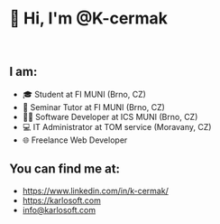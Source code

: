 # 👋 Hi, I'm @K-cermak
<br>

## I am:
- 🎓 Student at FI MUNI (Brno, CZ)
- 🏫 Seminar Tutor at FI MUNI (Brno, CZ)
- 👨‍💻 Software Developer at ICS MUNI (Brno, CZ)
- 💻 IT Administrator at TOM service (Moravany, CZ)
- 🌐 Freelance Web Developer

## You can find me at:
  - https://www.linkedin.com/in/k-cermak/
  - https://karlosoft.com
  - info@karlosoft.com
